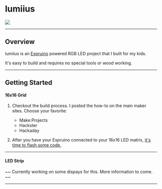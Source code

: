# lumiius

![](https://lumiius.com/assets/img/256.jpg)


-------------------

## Overview
lumiius is an [Espruino](http://espruino.com) powered RGB LED project that I built for my kids. 

It's easy to build and requires no special tools or wood working. 

-------------------

## Getting Started


#### 16x16 Grid

1. Checkout the build process. I posted the how-to on the main maker sites. Choose your favorite:
   - Make:Projects
   - Hackster
   - Hackaday

2. After you have your Espruino connected to your 16x16 LED matrix, [it's time to flash some code.](setup/) 

-------------------

#### LED Strip

~~ Currently working on some dispays for this. More information to come. ~~

--------------------